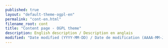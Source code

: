 ```yaml
---
published: true
layout: "default-theme-ogpl-en"
permalink: "cont-en.html"
filename_root: cont
title: "Content page - OGPL theme"
description: English description / Description en anglais
modified: "Date modified (YYYY-MM-DD) / Date de modification (AAAA-MM-JJ)"
---
```



